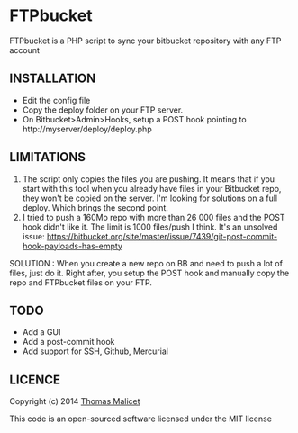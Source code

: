 FTPbucket
=========


FTPbucket is a PHP script to sync your bitbucket repository with any FTP account

INSTALLATION
------------

- Edit the config file
- Copy the deploy folder on your FTP server.
- On Bitbucket>Admin>Hooks, setup a POST hook pointing to http://myserver/deploy/deploy.php

LIMITATIONS
-----------

1. The script only copies the files you are pushing. It means that if you start with this tool when you already have files in your Bitbucket repo, they won't be copied on the server. I'm looking for solutions on a full deploy. Which brings the second point.
2. I tried to push a 160Mo repo with more than 26 000 files and the POST hook didn't like it. The limit is 1000 files/push I think. It's an unsolved issue: https://bitbucket.org/site/master/issue/7439/git-post-commit-hook-payloads-has-empty

SOLUTION : When you create a new repo on BB and need to push a lot of files, just do it. Right after, you setup the POST hook and manually copy the repo and FTPbucket files on your FTP.

TODO
----

- Add a GUI
- Add a post-commit hook
- Add support for SSH, Github, Mercurial

LICENCE
-------
Copyright (c) 2014 [Thomas Malicet](http://www.thomasmalicet.com/)

This code is an open-sourced software licensed under the MIT license